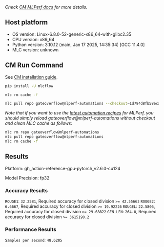 *Check [CM MLPerf docs](https://docs.mlcommons.org/inference) for more details.*

## Host platform

* OS version: Linux-6.8.0-52-generic-x86_64-with-glibc2.35
* CPU version: x86_64
* Python version: 3.10.12 (main, Jan 17 2025, 14:35:34) [GCC 11.4.0]
* MLC version: unknown

## CM Run Command

See [CM installation guide](https://docs.mlcommons.org/inference/install/).

```bash
pip install -U mlcflow

mlc rm cache -f

mlc pull repo gateoverflow@mlperf-automations --checkout=1d794d8fb58eca31070dffc1c4bb60c89f0fd4aa


```
*Note that if you want to use the [latest automation recipes](https://docs.mlcommons.org/inference) for MLPerf,
 you should simply reload gateoverflow@mlperf-automations without checkout and clean MLC cache as follows:*

```bash
mlc rm repo gateoverflow@mlperf-automations
mlc pull repo gateoverflow@mlperf-automations
mlc rm cache -f

```

## Results

Platform: gh_action-reference-gpu-pytorch_v2.6.0-cu124

Model Precision: fp32

### Accuracy Results 
`ROUGE1`: `32.2581`, Required accuracy for closed division `>= 42.55663`
`ROUGE2`: `6.6667`, Required accuracy for closed division `>= 19.92226`
`ROUGEL`: `22.5806`, Required accuracy for closed division `>= 29.68822`
`GEN_LEN`: `264.0`, Required accuracy for closed division `>= 3615190.2`

### Performance Results 
`Samples per second`: `48.6205`
